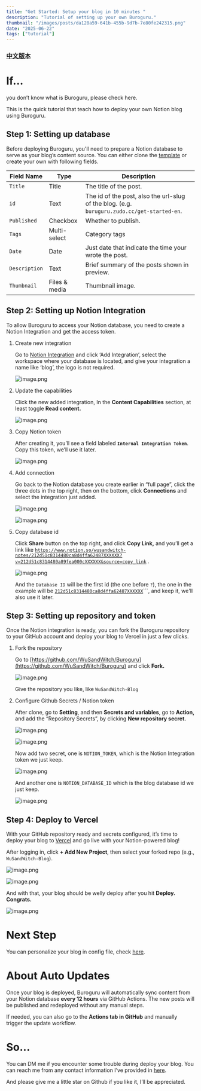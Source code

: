 ```yaml
---
title: "Get Started: Setup your blog in 10 minutes "
description: "Tutorial of setting up your own Buroguru."
thumbnail: "/images/posts/da128a59-641b-455b-9d7b-7e80fe242315.png"
date: "2025-06-22"
tags: ["tutorial"]
---
```


### [中文版本](https://buroguru.zudo.cc/posts/get-started-zh)


# If…


you don’t know what is Buroguru, please check here.


This is the quick tutorial that teach how to deploy your own Notion blog using Buroguru.


## Step 1: Setting up database


Before deploying Buroguru, you'll need to prepare a Notion database to serve as your blog’s content source. You can either clone the [template](/21ad51c831448068b621f3b5def5dd2d) or create your own with following fields.


| Field Name    | Type          | Description                                                                                 |
| ------------- | ------------- | ------------------------------------------------------------------------------------------- |
| `Title`       | Title         | The title of the post.                                                                      |
| `id`          | Text          | The id of the post, also the url-slug of the blog. (e.g. `buruguru.zudo.cc/get-started-en`. |
| `Published`   | Checkbox      | Whether to publish.                                                                         |
| `Tags`        | Multi-select  | Category tags                                                                               |
| `Date`        | Date          | Just date that indicate the time your wrote the post.                                       |
| `Description` | Text          | Brief summary of the posts shown in preview.                                                |
| `Thumbnail`   | Files & media | Thumbnail image.                                                                            |


## Step 2: Setting up Notion Integration


To allow Buroguru to access your Notion database, you need to create a Notion Integration and get the access token.

1. Create new integration

	Go to [Notion Integration](https://www.notion.so/profile/integrations) and click ‘Add Integration’, select the workspace where your database is located, and give your integration a name like ‘blog’, the logo is not required.


	![image.png](/images/posts/e2b7001e-76cf-4349-86a2-695eaf542aa1.png)

2. Update the capabilities

	Click the new added integration, In the **Content Capabilities** section, at least toggle **Read content.**


	![image.png](/images/posts/9ddbc83f-1ac2-4d5d-8724-f3ad73a72827.png)

3. Copy Notion token

	After creating it, you’ll see a field labeled **`Internal Integration Token`**. Copy this token, we’ll use it later.


	![image.png](/images/posts/5e4f2b95-5810-4330-87c9-ff1462edc57f.png)

4. Add connection

	Go back to the Notion database you create earlier in “full page”, click the three dots in the top right, then on the bottom, click **Connections** and select the integration just added.


	![image.png](/images/posts/1940b544-5ff0-4e55-9bf9-8bb66d1336ee.png)


	![image.png](/images/posts/ff574f28-32fd-4cdc-bc38-a6e227d14b77.png)

5. Copy database id

	Click **Share** button on the top right, and click **Copy Link,** and you’ll get a link like [`https://www.notion.so/wusandwitch-notes/212d51c8314480ca8d4ffa62487XXXXXX?v=212d51c8314480a89fea000cXXXXXX&source=copy_link`](https://www.notion.so/wusandwitch-notes/212d51c8314480ca8d4ffa624873e734?v=212d51c8314480a89fea000c43f4e73f) .


	![image.png](/images/posts/646d4c6b-62c8-43c5-85a0-c9748e6680a9.png)


	And the `Database ID` will be the first id (the one before `?`), the one in the example will be  [`212d51c8314480ca8d4ffa62487XXXXXX`](https://www.notion.so/wusandwitch-notes/212d51c8314480ca8d4ffa624873e734?v=212d51c8314480a89fea000c43f4e73f)```, and keep it, we'll also use it later.


## Step 3: Setting up repository and token


Once the Notion integration is ready, you can fork the Buroguru repository to your GitHub account and deploy your blog to Vercel in just a few clicks.

1. Fork the repository

	Go to [https://github.com/WuSandWitch/Buroguru](https://github.com/WuSandWitch/Buroguru) and click **Fork.**


	![image.png](/images/posts/59a1f12f-67b3-488c-8d46-48bd0aa732c6.png)


	Give the repository you like, like `WuSandWitch-Blog`

2. Configure Github Secrets /  Notion token

	After clone, go to **Setting**, and then **Secrets and variables**, go to **Action,** and add the “Repository Secrets”, by clicking **New repository secret.**


	![image.png](/images/posts/31136689-9da9-400c-a0f2-3106f74b4d27.png)


	![image.png](/images/posts/649e4a9a-2034-4b21-a572-5c90d738ab52.png)


	Now add two secret, one is `NOTION_TOKEN`, which is the Notion Integration token we just keep.


	![image.png](/images/posts/55123698-ed11-4962-b3c8-f9eef02c7363.png)


	And another one is `NOTION_DATABASE_ID` which is the blog database id we just keep.


	![image.png](/images/posts/6f3d782a-f8a9-4763-ac8d-0617f9d343a2.png)


## Step 4: Deploy to Vercel


With your GitHub repository ready and secrets configured, it’s time to deploy your blog to [Vercel](https://vercel.com/) and go live with your Notion-powered blog!


After logging in, click **+ Add New Project**, then select your forked repo (e.g., `WuSandWitch-Blog`).


![image.png](/images/posts/48b8a4e1-dd69-41fe-9110-ab57626fa23a.png)


![image.png](/images/posts/3465cc3a-bfb8-4f07-a5a4-7843acf59deb.png)


And with that, your blog should be welly deploy after you hit **Deploy. Congrats.**


![image.png](/images/posts/2b7848f3-42a2-4e89-aa5b-1f2f585f9269.png)


# Next Step


You can personalize your blog in config file, check [here](https://buroguru.zudo.cc/posts/config-guide-en).


# About Auto Updates


Once your blog is deployed, Buroguru will automatically sync content from your Notion database **every 12 hours** via GitHub Actions. The new posts will be published and redeployed without any manual steps.


If needed, you can also go to the **Actions tab in GitHub** and manually trigger the update workflow.


# So…


You can DM me if you encounter some trouble during deploy your blog. You can reach me from any contact information I’ve provided in [here](https://wusandwitch.zudo.cc/).


And please give me a little star on Github if you like it, I’ll be appreciated.

